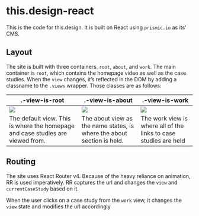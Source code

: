 # this.design-react

This is the code for this.design. It is built on React using `prismic.io` as its’ CMS.

## Layout

The site is built with three containers. `root`, `about`, and `work`. The main container is `root`, which contains the homepage video as well as the case studies. When the `view` changes, it’s reflected in the DOM by adding a classname to the `.views` wrapper. Those classes are as follows:

| .-view-is-root                                                                                            | .-view-is-about                                                                                           | .-view-is-work                                                                                            |
| --------------------------------------------------------------------------------------------------------- | --------------------------------------------------------------------------------------------------------- | --------------------------------------------------------------------------------------------------------- |
| ![](https://user-images.githubusercontent.com/31973492/47806187-5b804a80-dcf6-11e8-8bc2-82a96883e7cf.png) | ![](https://user-images.githubusercontent.com/31973492/47806185-5b804a80-dcf6-11e8-95d3-e22d233c3dc0.png) | ![](https://user-images.githubusercontent.com/31973492/47806191-5c18e100-dcf6-11e8-9a25-03ce092ff669.png) |
| The default view. This is where the homepage and case studies are viewed from.                            | The about view as the name states, is where the about section is held.                                    | The work view is where all of the links to case studies are held                                          |



## Routing

The site uses React Router v4. Because of the heavy reliance on animation, RR is used imperatively. RR captures the url and changes the `view` and `currentCaseStudy` based on it.

When the user clicks on a case study from the `work` view, it changes the `view` state and modifies the url accordingly
